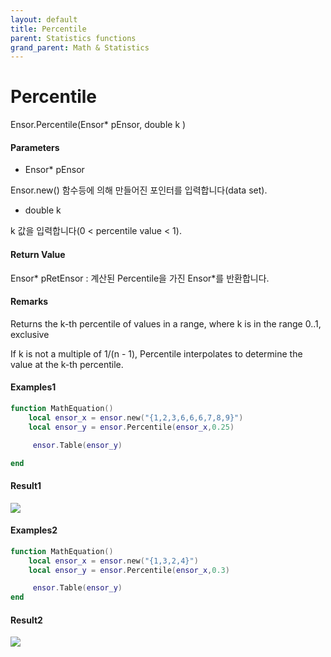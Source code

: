 ```yaml
---
layout: default
title: Percentile
parent: Statistics functions
grand_parent: Math & Statistics
---
```


# Percentile

Ensor.Percentile\(Ensor\* pEnsor, double k \)

#### Parameters

* Ensor\* pEnsor

Ensor.new\(\) 함수등에 의해 만들어진 포인터를 입력합니다\(data set\).

* double k

k 값을 입력합니다\(0 &lt; percentile value &lt; 1\).

#### Return Value

Ensor\* pRetEnsor : 계산된 Percentile을 가진  Ensor\*를 반환합니다.

#### Remarks

Returns the k-th percentile of values in a range, where k is in the range 0..1, exclusive

If k is not a multiple of 1/\(n - 1\), Percentile interpolates to determine the value at the k-th percentile.

#### Examples1

```lua
function MathEquation()
    local ensor_x = ensor.new("{1,2,3,6,6,6,7,8,9}")
    local ensor_y = ensor.Percentile(ensor_x,0.25)

     ensor.Table(ensor_y)

end
```

#### Result1

![](/StatisticsAPI/PercentileResultTable.png)

#### Examples2

```lua
function MathEquation()
    local ensor_x = ensor.new("{1,3,2,4}")
    local ensor_y = ensor.Percentile(ensor_x,0.3)

     ensor.Table(ensor_y)
end
```

#### Result2

![](/StatisticsAPI/PercentileResultTable2.png)

